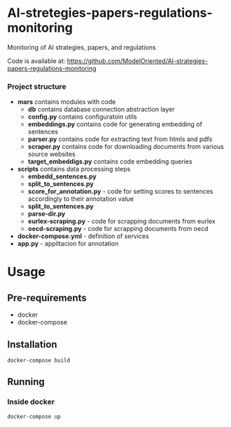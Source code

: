 # AI-stretegies-papers-regulations-monitoring
Monitoring of AI strategies, papers, and regulations

Code is available at: https://github.com/ModelOriented/AI-strategies-papers-regulations-monitoring

### Project structure
* **mars** contains modules with code
  * **db** contains database connection abstraction layer
  * **config.py** contains configuratoin utils
  * **embeddings.py** contains code for generating embedding of sentences
  * **parser.py** contains code for extracting text from htmls and pdfs
  * **scraper.py** contains code for downloading documents from various source websites
  * **target_embeddigs.py** contains code embedding queries
* **scripts** contains data processing steps
  * **embedd_sentences.py**
  * **split_to_sentences.py**
  * **score_for_annotation.py** - code for setting scores to sentences accordingly to their annotation value
  * **split_to_sentences.py**
  * **parse-dir.py**
  * **eurlex-scraping.py** - code for scrapping documents from eurlex
  * **oecd-scraping.py** - code for scrapping documents from oecd
* **docker-compose.yml** - definition of services
* **app.py** - applitacion for annotation

# Usage
## Pre-requirements
* docker
* docker-compose
## Installation
`docker-compose build`
## Running
### Inside docker
`docker-compose up`
